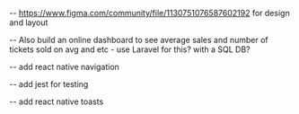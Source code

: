 <!-- DONE -->

<!-- -- https://developer.themoviedb.org/reference/movie-now-playing-list api to fetch basic movie data -->
<!-- -- https://image.tmdb.org/t/p/original - is the image path for the posters -->
<!-- -- create FlatList component for front page (2 cols, poster image and movie name below) -->
<!-- -- add rneui for styling -->
<!-- -- add vector icons -->

<!-- TODO -->

-- https://www.figma.com/community/file/1130751076587602192 for design and layout

-- Also build an online dashboard to see average sales and number of tickets sold on avg and etc - use Laravel for this? with a SQL DB?

-- add react native navigation

-- add jest for testing

-- add react native toasts
